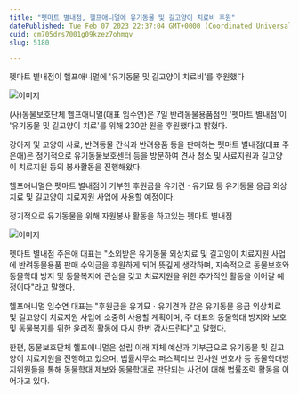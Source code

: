 ```yaml
---
title: "펫마트 별내점, 헬프애니멀에 유기동물 및 길고양이 치료비 후원"
datePublished: Tue Feb 07 2023 22:37:04 GMT+0000 (Coordinated Universal Time)
cuid: cm705drs7001g09kzez7ohmqv
slug: 5180

---
```



펫마트 별내점이 헬프애니멀에 '유기동물 및 길고양이 치료비'를 후원했다

![이미지](https://cdn.hashnode.com/res/hashnode/image/upload/v1739258123235/e8d705ac-f947-4776-982d-a7a6aa3defa7.jpeg)

(사)동물보호단체 헬프애니멀(대표 임수연)은 7일 반려동물용품점인 '펫마트 별내점'이 '유기동물 및 길고양이 치료'를 위해 230만 원을 후원했다고 밝혔다.

강아지 및 고양이 사료, 반려동물 간식과 반려용품 등을 판매하는 펫마트 별내점(대표 주은애)은 정기적으로 유기동물보호센터 등을 방문하여 견사 청소 및 사료지원과 길고양이 치료지원 등의 봉사활동을 진행해왔다.

헬프애니멀은 펫마트 별내점이 기부한 후원금을 유기견ㆍ유기묘 등 유기동물 응급 외상치료 및 길고양이 치료지원 사업에 사용할 예정이다.

정기적으로 유기동물을 위해 자원봉사 활동을 하고있는 펫마트 별내점

![이미지](https://cdn.hashnode.com/res/hashnode/image/upload/v1739258125474/a4cbd765-2e12-4bb0-9961-a77e3ca77f58.jpeg)

펫마트 별내점 주은애 대표는 "소외받은 유기동물 외상치료 및 길고양이 치료지원 사업에 반려동물용품 판매 수익금을 후원하게 되어 뜻깊게 생각하며, 지속적으로 동물보호와 동물학대 방지 및 동물복지에 관심을 갖고 치료지원을 위한 추가적인 활동을 이어갈 예정이다"라고 말했다.

헬프애니멀 임수연 대표는 "후원금을 유기묘ㆍ유기견과 같은 유기동물 응급 외상치료 및 길고양이 치료지원 사업에 소중히 사용할 계획이며, 주 대표의 동물학대 방지와 보호 및 동물복지를 위한 윤리적 활동에 다시 한번 감사드린다"고 말했다.

한편, 동물보호단체 헬프애니멀은 설립 이래 자체 예산과 기부금으로 유기동물 및 길고양이 치료지원을 진행하고 있으며, 법률사무소 퍼스펙티브 민사원 변호사 등 동물학대방지위원들을 통해 동물학대 제보와 동물학대로 판단되는 사건에 대해 법률조력 활동을 이어가고 있다.